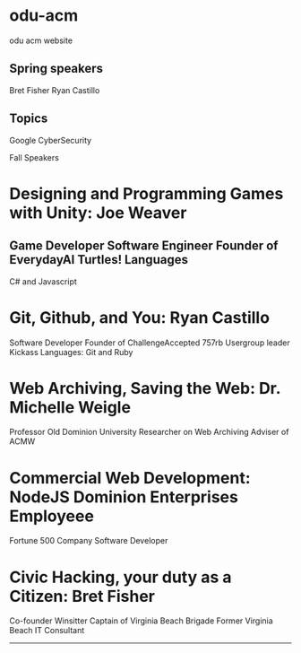 odu-acm
=======

odu acm website 


Spring speakers
----------
Bret Fisher
Ryan Castillo 

Topics
-----
Google
CyberSecurity



Fall Speakers


Designing and Programming Games with Unity: 
Joe Weaver
============
Game Developer
Software Engineer 
Founder of EverydayAI
Turtles!
Languages
--------
C# and Javascript


Git, Github, and You:
Ryan Castillo
===============
Software Developer
Founder of ChallengeAccepted
757rb Usergroup leader
Kickass
Languages: Git and Ruby 

Web Archiving, Saving the Web: 
Dr. Michelle Weigle
==============
Professor Old Dominion University
Researcher on Web Archiving
Adviser of ACMW


Commercial Web Development: NodeJS
Dominion Enterprises Employeee
=============================
Fortune 500 Company
Software Developer 

Civic Hacking, your duty as a Citizen:
Bret Fisher
===============================
Co-founder Winsitter
Captain of Virginia Beach Brigade 
Former Virginia Beach IT Consultant

-----
